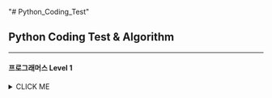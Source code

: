 "# Python_Coding_Test" 
## Python Coding Test & Algorithm
---
#### 프로그래머스 Level 1
<details><summary>CLICK ME</summary>
- [문자열 내 p와 y의 개수][https://github.com/mieumje/Python_Coding_Test/blob/main/Level1_Programmers/%EB%AC%B8%EC%9E%90%EC%97%B4%20%EB%82%B4%20p%EC%99%80%20y%EC%9D%98%20%EA%B0%9C%EC%88%98.py]
- 문자열 내림차순으로 배치하기
- 문자열 다루기 기본
- 서울에서 김서방 찾기
- 문자열 내 마음대로 정렬하기
- 소수 찾기
- 수박수박수박수박수박수?
- 두 정수의 사이의 합
- 문자열을 정수로 바꾸기
- 시저 암호
- 약수의 합
- 이상한 문자 만들기
- 자릿수 더하기
- 자연수 뒤집어 배열로 만들기
- 정수 내림차순으로 배치하기
- 정수 제곱근 판별
- 제일 작은 수 제거하기
- 최대공약수와 최소공배수
- 콜라츠 추측
- 평균 구하기
- 하샤드 수
- 핸드폰 번호 가리기
- 행렬의 덧셈
- x만큼 간격이 있는 n개의 숫자
- 직사각형 별찍기
- 나누어 떨어지는 숫자 배열
- 같은 숫자는 싫어
- [1차] 다트 게임
</details>    

